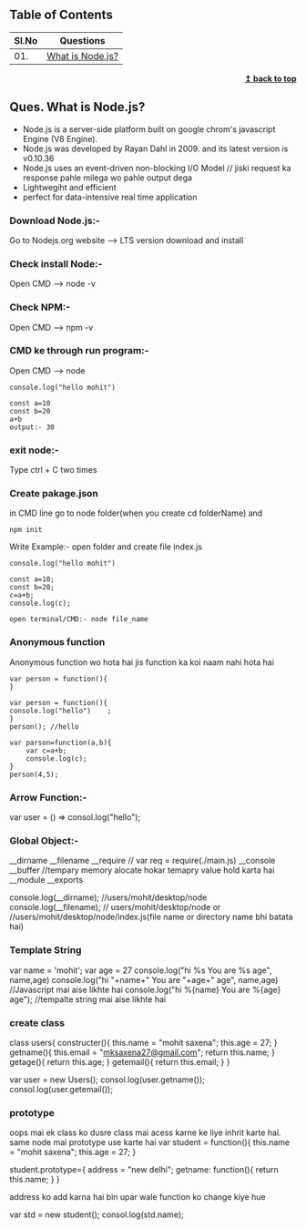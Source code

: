 ## Table of Contents

| Sl.No|  Questions |
|------|------------
| 01. |[What is Node.js?](#ques-what-is-nodejs)||


<div align="right">
    <b><a href="#">↥ back to top</a></b>
</div>

## Ques. What is Node.js?
* Node.js is a server-side platform built on google chrom's javascript Engine (V8 Engine). 
* Node.js was developed by Rayan Dahl in 2009. and its latest version is v0.10.36
* Node.js uses an event-driven non-blocking I/O Model 		// jiski request ka response pahle milega wo pahle output dega
* Lightwegiht and efficient
* perfect for data-intensive real time application


### Download Node.js:-
Go to Nodejs.org website --> LTS version download and install

### Check install Node:-
Open CMD --> node -v

### Check NPM:-
Open CMD --> npm -v

### CMD ke through run program:-
Open CMD --> node
```node
console.log("hello mohit")

const a=10
const b=20
a+b
output:- 30
```

### exit node:-
Type ctrl + C  two times 

### Create pakage.json
in CMD line go to node folder(when you create cd folderName) and 
```node
npm init
```

Write Example:-
open folder and create file index.js
```node
console.log("hello mohit")

const a=10;
const b=20;
c=a+b;
console.log(c);

open terminal/CMD:- node file_name
```

### Anonymous function
Anonymous function wo hota hai jis function ka koi naam nahi hota hai
```node
var person = function(){	
}

var person = function(){
console.log("hello")	;
}
person(); //hello 

var parson=function(a,b){
	var c=a+b;
	console.log(c);
}
person(4,5);
```

### Arrow Function:-
var user = () => consol.log("hello");


### Global Object:-
__dirname
__filename
__require	// var req = require(./main.js)
__console
__buffer	//tempary memory alocate hokar temapry value hold karta hai
__module
__exports

console.log(__dirname);	//users/mohit/desktop/node
console.log(__filename);	// users/mohit/desktop/node  or //users/mohit/desktop/node/index.js(file name or directory name bhi batata hai)



### Template String

var name = 'mohit';
var age = 27
console.log("hi %s You are %s age", name,age)
console.log("hi "+name+" You are "+age+" age", name,age)	//Javascript mai aise likhte hai
console.log("hi %{name} You are %{age} age");	//tempalte string mai aise likhte hai

### create class
class users{
	constructer(){
	this.name = "mohit saxena";
	this.age = 27;
	}
	getname(){
		this.email = "mksaxena27@gmail.com";
		return this.name;
	}
	getage(){
		return this.age;
	}
		getemail(){
		return this.email;
	}
}

var user = new Users();
consol.log(user.getname());
consol.log(user.getemail());

### prototype

oops mai ek class ko dusre class mai acess karne ke liye inhrit karte hai. same node mai prototype use karte hai
var student = function(){
	this.name = "mohit saxena";
	this.age = 27;
	}

student.prototype={
	address = "new delhi";
	getname: function(){
		return this.name;
	}
}

address ko add karna hai bin upar wale function ko change kiye hue


var std = new student();
consol.log(std.name);




